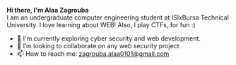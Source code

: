 **Hi there, I'm Alaa Zagrouba**<br/>
 I am an undergraduate computer engineering student at ISIxBursa Technical University. I love learning about WEB! Also, I play CTFs, for fun :)

- 🌱 I'm currently exploring cyber security and web development.
- 💞️ I’m looking to collaborate on any web security project
- 📫 How to reach me: zagrouba.alaa0101@gmail.com

<!---
zagroubi/zagroubi is a ✨ special ✨ repository because its `README.md` (this file) appears on your GitHub profile.
You can click the Preview link to take a look at your changes.
--->
